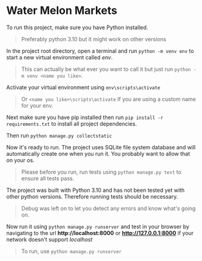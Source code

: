 # Water Melon Markets

To run this project, make sure you have Python installed. 
>Preferably python 3.10 but it might work on other versions

In the project root directory, open a terminal and run `python -m venv env` to start a new virtual environment called _env_. 
>This can actually be what ever you want to call it but just run `python -m venv <name you like>`.

Activate your virtual environment using `env\scripts\activate` 
>Or `<name you like>\scripts\activate` If you are using a custom name for your env.

Next make sure you have pip installed then run `pip install -r requirements.txt` to install all project dependencies.

Then run `python manage.py collectstatic`

Now it's ready to run. The project uses SQLite file system database and will automatically create one when you run it. 
You probably want to allow that on your os. 

>Please before you run, run tests using `python manage.py test` to ensure all tests pass. 

The project was built with Python 3.10 and has not been tested yet with other python versions. Therefore running tests should be necessary.

>Debug was left on to let you detect any errors and know what's going on.

Now run it using `python manage.py runserver` and test in your browser by navigating to the url **http://localhost:8000** or **http://127.0.0.1:8000** if your network doesn't support *localhost*

>To run, use `python manage.py runserver`
